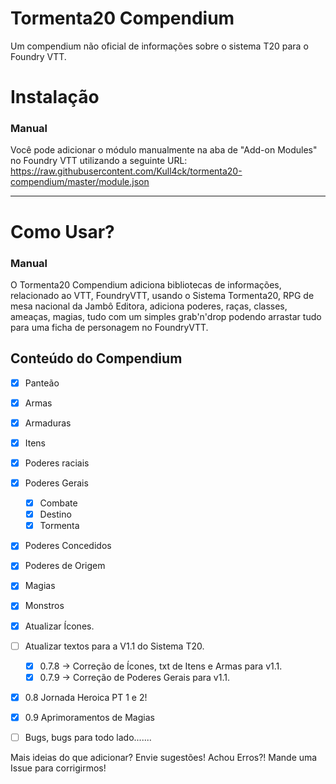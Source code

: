 # Tormenta20 Compendium

Um compendium não oficial de informações sobre o sistema T20 para o Foundry VTT.

# Instalação

### Manual

Você pode adicionar o módulo manualmente na aba de "Add-on Modules" no Foundry VTT utilizando a seguinte URL:
https://raw.githubusercontent.com/Kull4ck/tormenta20-compendium/master/module.json

---

# Como Usar?

### Manual

O Tormenta20 Compendium adiciona bibliotecas de informações, relacionado ao VTT, FoundryVTT, usando o Sistema Tormenta20, RPG de mesa nacional da Jambô Editora, adiciona poderes, raças, classes, ameaças, magias, tudo com um simples grab'n'drop podendo arrastar tudo para uma ficha de personagem no FoundryVTT.

## Conteúdo do Compendium

- [x] Panteão
- [x] Armas
- [x] Armaduras
- [x] Itens
- [x] Poderes raciais
- [x] Poderes Gerais
  - [x] Combate
  - [x] Destino
  - [x] Tormenta
- [x] Poderes Concedidos
- [x] Poderes de Origem
- [x] Magias
- [x] Monstros
- [x] Atualizar Ícones.
- [ ] Atualizar textos para a V1.1 do Sistema T20.
  - [x] 0.7.8 -> Correção de Ícones, txt de Itens e Armas para v1.1.
  - [x] 0.7.9 -> Correção de Poderes Gerais para v1.1.
- [x] 0.8 Jornada Heroica PT 1 e 2!
- [x] 0.9 Aprimoramentos de Magias
- [ ]  Bugs, bugs para todo lado.......


Mais ideias do que adicionar? Envie sugestões! Achou Erros?! Mande uma Issue para corrigirmos!

